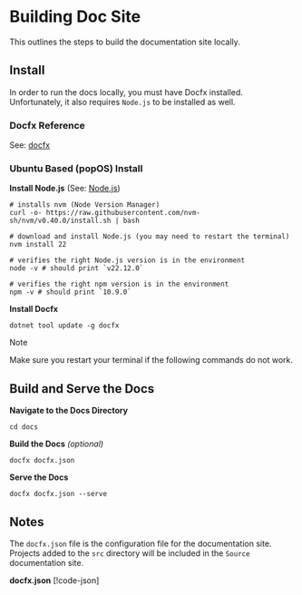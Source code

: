 # Building Doc Site

This outlines the steps to build the documentation site locally.

## Install

In order to run the docs locally, you must have Docfx installed. Unfortunately, it also requires `Node.js` to be installed as well.

### Docfx Reference

See: [docfx](https://dotnet.github.io/docfx/index.html)

### Ubuntu Based (popOS) Install

**Install Node.js** (See: [Node.js](https://nodejs.org/en/download/package-manager))
```shell
# installs nvm (Node Version Manager)
curl -o- https://raw.githubusercontent.com/nvm-sh/nvm/v0.40.0/install.sh | bash

# download and install Node.js (you may need to restart the terminal)
nvm install 22

# verifies the right Node.js version is in the environment
node -v # should print `v22.12.0`

# verifies the right npm version is in the environment
npm -v # should print `10.9.0`
```

**Install Docfx**
```shell
dotnet tool update -g docfx
```

> [!NOTE]
> Make sure you restart your terminal if the following commands do not work.

## Build and Serve the Docs

**Navigate to the Docs Directory**
```shell
cd docs
```

**Build the Docs** *(optional)*
```shell
docfx docfx.json
````

**Serve the Docs**
```shell
docfx docfx.json --serve
```

## Notes

The `docfx.json` file is the configuration file for the documentation site. Projects added to the `src` directory will be included in the `Source` documentation site.

**docfx.json**
[!code-json[](../../../docfx.json)]